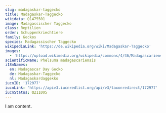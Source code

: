 ```yaml
---
slug: madagaskar-taggecko
title: Madagaskar-Taggecko
wikidata: Q1475501
image: Madagassischer Taggecko
class: Reptilien
order: Schuppenkriechtiere
family: Geckos
species: Madagassischer Taggecko
wikipediaLink: 'https://de.wikipedia.org/wiki/Madagaskar-Taggecko'
images:
  - 'https://upload.wikimedia.org/wikipedia/commons/4/46/Madagascariensis2.jpg'
scientificName: Phelsuma madagascariensis
i18nNames:
  en: Madagascar Day Gecko
  de: Madagaskar-Taggecko
  nl: Madagaskardaggekko
iucnID: '172977'
iucnLink: 'https://apiv3.iucnredlist.org/api/v3/taxonredirect/172977'
iucnStatus: Q211005
---
```


I am content.
